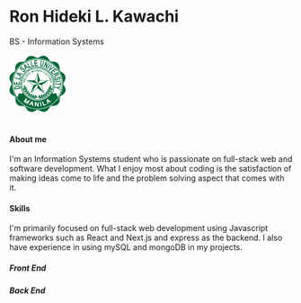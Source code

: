 <h1>Ron Hideki L. Kawachi </h1>
<span>BS - Information Systems</span>
<br></br>
<a href="https://www.dlsu.edu.ph/"><img id="dlsu" src="./Resources/DLSU.png" alt="DLSU logo" width="100px"></img><a>
<br></br>

<h4>
  About me
</h4>
<span>
I'm an Information Systems student who is passionate on full-stack web and software development.  What I enjoy most about coding is the satisfaction of making ideas come to life and the problem solving aspect that comes with it. 
</span>

<h4>
  Skills
</h4>
<span>
I'm primarily focused on full-stack web development using Javascript frameworks such as React and Next.js and express as the backend.  I also have experience in using mySQL and mongoDB in my projects.
</span>
<h5>Front End</h5>

<h5>Back End</h5>
